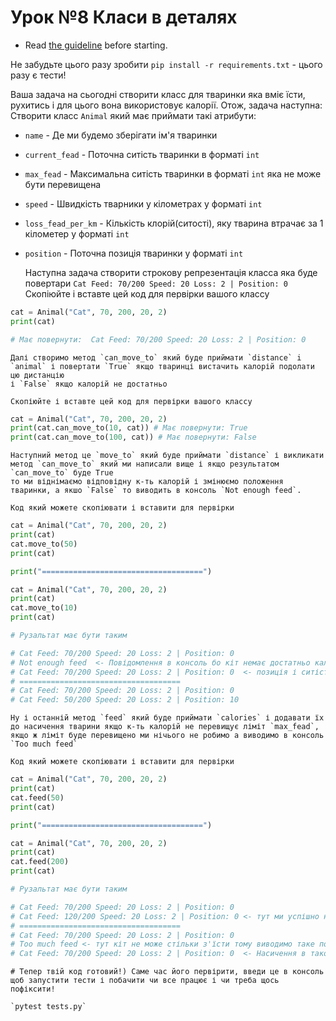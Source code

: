 # Урок №8 Класи в деталях

- Read [the guideline](https://github.com/mate-academy/py-task-guideline/blob/main/README.md) before starting.

Не забудьте цього разу зробити `pip install -r requirements.txt` - цього разу є тести!

Ваша задача на сьогодні створити класс для тваринки яка вміє їсти, рухитись і для цього вона використовує калорії.
Отож, задача наступна:
Створити класс `Animal` який має приймати такі атрибути:
* `name` - Де ми будемо зберігати ім'я тваринки
* `current_fead` - Поточна ситість тваринки в форматі `int` 
* `max_fead` - Максимальна ситість тваринки в форматі `int` яка не може бути перевищена
* `speed` - Швидкість тварники у кілометрах у форматі `int`
* `loss_fead_per_km` - Кількість клорій(ситості), яку тварина втрачає за 1 кілометер у форматі `int`
* `position` - Поточна позиція тваринки у форматі `int`

    Наступна задача створити строкову репрезентація класса яка буде повертари
    `Cat Feed: 70/200 Speed: 20 Loss: 2 | Position: 0`
    Скопіюйте і вставте цей код для первірки вашого классу
```python
cat = Animal("Cat", 70, 200, 20, 2)
print(cat)

# Має повернути:  Cat Feed: 70/200 Speed: 20 Loss: 2 | Position: 0
```

    Далі створимо метод `can_move_to` який буде приймати `distance` i `animal` і повертати `True` якщо тваринці вистачить калорій подолати цю дистанцію
    і `False` якщо калорій не достатньо

    Скопіюйте і вставте цей код для первірки вашого классу

```python
cat = Animal("Cat", 70, 200, 20, 2)
print(cat.can_move_to(10, cat)) # Має повернути: True
print(cat.can_move_to(100, cat)) # Має повернути: False
```
    Наступний метод це `move_to` який буде приймати `distance` і викликати метод `can_move_to` який ми написали вище і якщо результатом `can_move_to` буде True 
    то ми віднімаємо відповідну к-ть калорій і змінюємо положення тваринки, а якшо `False` то виводить в консоль `Not enough feed`.

    Код який можете скопіювати і вставити для первірки

```python
cat = Animal("Cat", 70, 200, 20, 2)
print(cat)
cat.move_to(50)
print(cat)

print("====================================")

cat = Animal("Cat", 70, 200, 20, 2)
print(cat)
cat.move_to(10)
print(cat)

# Рузальтат має бути таким

# Cat Feed: 70/200 Speed: 20 Loss: 2 | Position: 0 
# Not enough feed  <- Повідомлення в консоль бо кіт немає достатньо калорій для такої подорожі
# Cat Feed: 70/200 Speed: 20 Loss: 2 | Position: 0  <- позиція і ситість не помінялись бо кіт немає достатньо калорій для такої подорожі
# ====================================
# Cat Feed: 70/200 Speed: 20 Loss: 2 | Position: 0 
# Cat Feed: 50/200 Speed: 20 Loss: 2 | Position: 10
```

    Ну і останній метод `feed` який буде приймати `calories` і додавати їх до насичення тварини якщо к-ть калорій не перевищує ліміт `max_fead`, якщо ж ліміт буде перевищено ми нічього не робимо а виводимо в консоль `Too much feed`

    Код який можете скопіювати і вставити для первірки

```python
cat = Animal("Cat", 70, 200, 20, 2)
print(cat)
cat.feed(50)
print(cat)

print("====================================")

cat = Animal("Cat", 70, 200, 20, 2)
print(cat)
cat.feed(200)
print(cat)

# Рузальтат має бути таким

# Cat Feed: 70/200 Speed: 20 Loss: 2 | Position: 0 
# Cat Feed: 120/200 Speed: 20 Loss: 2 | Position: 0 <- тут ми успішно накормили кота
# ====================================
# Cat Feed: 70/200 Speed: 20 Loss: 2 | Position: 0 
# Too much feed <- тут кіт не може стільки з'їсти тому виводимо таке повідомлення 
# Cat Feed: 70/200 Speed: 20 Loss: 2 | Position: 0  <- Насичення в такому випадку не помінялось

```

    # Тепер твій код готовий!) Саме час його первірити, введи це в консоль щоб запустити тести і побачити чи все працює і чи треба щось пофіксити!

    `pytest tests.py`
